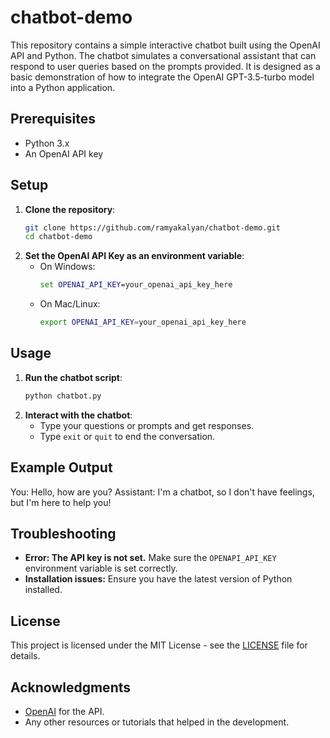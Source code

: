 # chatbot-demo
This repository contains a simple interactive chatbot built using the OpenAI API and Python. The chatbot simulates a conversational assistant that can respond to user queries based on the prompts provided. It is designed as a basic demonstration of how to integrate the OpenAI GPT-3.5-turbo model into a Python application.

## Prerequisites
- Python 3.x
- An OpenAI API key

## Setup
1. **Clone the repository**:
   ```bash
   git clone https://github.com/ramyakalyan/chatbot-demo.git
   cd chatbot-demo

2. **Set the OpenAI API Key as an environment variable**:
   - On Windows:
     ```cmd
     set OPENAI_API_KEY=your_openai_api_key_here
     ```
   - On Mac/Linux:
     ```bash
     export OPENAI_API_KEY=your_openai_api_key_here
     ```
## Usage
1. **Run the chatbot script**:
   ```bash
   python chatbot.py
   ```
2. **Interact with the chatbot**:
   - Type your questions or prompts and get responses.
   - Type `exit` or `quit` to end the conversation.
  
## Example Output

You: Hello, how are you?
Assistant: I'm a chatbot, so I don't have feelings, but I'm here to help you!

## Troubleshooting
- **Error: The API key is not set.** Make sure the `OPENAPI_API_KEY` environment variable is set correctly.
- **Installation issues:** Ensure you have the latest version of Python installed.

## License
This project is licensed under the MIT License - see the [LICENSE](LICENSE) file for details.

## Acknowledgments
- [OpenAI](https://www.openai.com/) for the API.
- Any other resources or tutorials that helped in the development.



